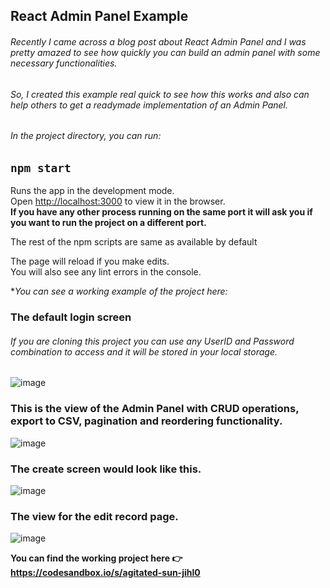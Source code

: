 ## React Admin Panel Example

###### Recently I came across a blog post about React Admin Panel and I was pretty amazed to see how quickly you can build an admin panel with some necessary functionalities.

###### So, I created this example real quick to see how this works and also can help others to get a  readymade implementation of an Admin Panel.

###### In the project directory, you can run:

## `npm start`
Runs the app in the development mode.<br>
Open [http://localhost:3000](http://localhost:3000) to view it in the browser.<br>
**If you have any other process running on the same port it will ask you if you want to run the project on a different port.**

The rest of the npm scripts are same as available by default

The page will reload if you make edits.<br>
You will also see any lint errors in the console.

**You can see a working example of the project here:*

### The default login screen
###### If you are cloning this project you can use any UserID and Password combination to access and it will be stored in your local storage.

![image](https://user-images.githubusercontent.com/30823218/63861542-b9d69200-c9c8-11e9-89d2-3f21dfa85554.png)

### This is the view of the Admin Panel with CRUD operations, export to CSV, pagination and reordering functionality.

![image](https://user-images.githubusercontent.com/30823218/63862067-9c55f800-c9c9-11e9-8b7d-722fc15b778f.png)

### The create screen would look like this.

![image](https://user-images.githubusercontent.com/30823218/63862251-e9d26500-c9c9-11e9-8451-7dbcca03bc96.png)

### The view for the edit record page.

![image](https://user-images.githubusercontent.com/30823218/63862361-12f2f580-c9ca-11e9-8525-7b473f3ba88d.png)

**You can find the working project here :point_right: https://codesandbox.io/s/agitated-sun-jihl0**
